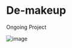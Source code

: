 # De-makeup
Ongoing Project

![image](https://user-images.githubusercontent.com/90423581/218090114-ce8a6421-e5c3-48f8-a677-a9183e7ec0f2.png)
